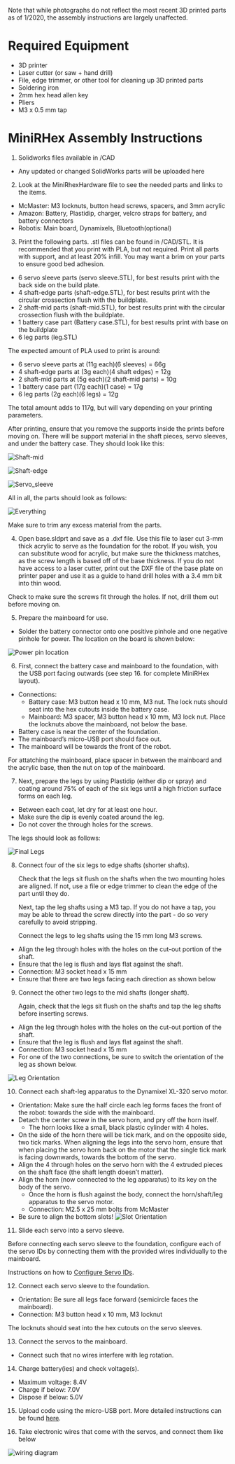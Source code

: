 Note that while photographs do not reflect the most recent 3D printed parts as of 1/2020, the assembly instructions are largely unaffected.

# Required Equipment

* 3D printer
* Laser cutter (or saw + hand drill)
* File, edge trimmer, or other tool for cleaning up 3D printed parts
* Soldering iron
* 2mm hex head allen key
* Pliers
* M3 x 0.5 mm tap

# MiniRHex Assembly Instructions

1. Solidworks files available in /CAD
 * Any updated or changed SolidWorks parts will be uploaded here

2. Look at the MiniRhexHardware file to see the needed parts and links to the items.
  * McMaster: M3 locknuts, button head screws, spacers, and 3mm acrylic
  * Amazon: Battery, Plastidip, charger, velcro straps for battery, and battery connectors
  * Robotis: Main board, Dynamixels, Bluetooth(optional)

3. Print the following parts. .stl files can be found in /CAD/STL. It is recommended that you print with PLA, but not required. Print all parts with support, and at least 20% infill. You may want a brim on your parts to ensure good bed adhesion.
 * 6 servo sleeve parts (servo sleeve.STL), for best results print with the back side on the build plate.
 * 4 shaft-edge parts (shaft-edge.STL), for best results print with the circular crossection flush with the buildplate.
 * 2 shaft-mid parts (shaft-mid.STL), for best results print with the circular crossection flush with the buildplate.
 * 1 battery case part (Battery case.STL), for best results print with base on the buildplate
 * 6 leg parts (leg.STL)

 The expected amount of PLA used to print is around:
 * 6 servo sleeve parts at (11g each)(6 sleeves) = 66g
 * 4 shaft-edge parts at (3g each)(4 shaft edges) = 12g
 * 2 shaft-mid parts at (5g each)(2 shaft-mid parts) = 10g
 * 1 battery case part (17g each)(1 case) = 17g
 * 6 leg parts (2g each)(6 legs) = 12g

 The total amount adds to 117g, but will vary depending on your printing parameters.

 After printing, ensure that you remove the supports inside the prints before moving on. There will be support material in the shaft pieces, servo sleeves, and under the battery case. They should look like this:

 ![Shaft-mid](Images/final_mid.jpg)

 ![Shaft-edge](Images/final_else.jpg)

 ![Servo_sleeve](Images/final_servo_sleeve.jpg)

 All in all, the parts should look as follows:

 ![Everything](Images/final_all.png)
 
 Make sure to trim any excess material from the parts.

4. Open base.sldprt and save as a .dxf file. Use this file to laser cut 3-mm thick acrylic to
serve as the foundation for the robot. If you wish, you can substitute wood for acrylic, but make sure the thickness matches, as the screw length is based off of the base thickness. If you do not have access to a laser cutter, print out the DXF file of the base plate on printer paper and use it as a guide to hand drill holes with a 3.4 mm bit into thin wood.

Check to make sure the screws fit through the holes. If not, drill them out before moving on.

5. Prepare the mainboard for use.
 * Solder the battery connector onto one positive pinhole and one negative pinhole
  for power. The location on the board is shown below:

  ![Power pin location](Images/MiniRHex_powerpins.png)

6. First, connect the battery case and mainboard to the foundation, with the USB port facing outwards (see step 16. for complete MiniRHex layout).
 * Connections:
    * Battery case: M3 button head x 10 mm, M3 nut. The lock nuts should seat into the hex cutouts inside the battery case.
    * Mainboard: M3 spacer, M3 button head x 10 mm, M3 lock nut. Place the locknuts above the mainboard, not below the base.
  * Battery case is near the center of the foundation.
  * The mainboard’s micro-USB port should face out.
  * The mainboard will be towards the front of the robot.

  For attatching the mainboard, place spacer in between the mainboard and the acrylic base, then the nut on top of the mainboard.

7. Next, prepare the legs by using Plastidip (either dip or spray) and coating around 75% of each of the six
legs until a high friction surface forms on each leg.
  * Between each coat, let dry for at least one hour.
  * Make sure the dip is evenly coated around the leg.
  * Do not cover the through holes for the screws.

  The legs should look as follows:

  ![Final Legs](Images/final_leg.jpg)

8. Connect four of the six legs to edge shafts (shorter shafts).

   Check that the legs sit flush on the shafts when the two mounting holes are aligned. If not, use a file or edge trimmer to clean the edge of the part until they do.

   Next, tap the leg shafts using a M3 tap. If you do not have a tap, you may be able to thread the screw directly into the part - do so very carefully to avoid stripping.

   Connect the legs to leg shafts using the 15 mm long M3 screws.

  * Align the leg through holes with the holes on the cut-out portion of the shaft.
  * Ensure that the leg is flush and lays flat against the shaft.
  * Connection: M3 socket head x 15 mm
  * Ensure that there are two legs facing each direction as shown below

9. Connect the other two legs to the mid shafts (longer shaft).

   Again, check that the legs sit flush on the shafts and tap the leg shafts before inserting screws.

  * Align the leg through holes with the holes on the cut-out portion of the shaft.
  * Ensure that the leg is flush and lays flat against the shaft.
  * Connection: M3 socket head x 15 mm
  * For one of the two connections, be sure to switch the orientation of the leg
  as shown below.

  ![Leg Orientation](Images/minirhex_motor_orientation.JPG)

10. Connect each shaft-leg apparatus to the Dynamixel XL-320 servo motor.
  * Orientation: Make sure the half circle each leg forms faces the front of the robot:
  towards the side with the mainboard.
  * Detach the center screw in the servo horn, and pry off the horn itself.
    * The horn looks like a small, black plastic cylinder with 4 holes.
  * On the side of the horn there will be tick mark, and on the opposite side, two tick marks. When aligning the legs into the servo horn, ensure that when placing the servo horn back on the motor that the single tick mark is facing downwards, towards the bottom of the servo.
  * Align the 4 through holes on the servo horn with the 4 extruded pieces on the shaft
  face (the shaft length doesn’t matter).
  * Align the horn (now connected to the leg apparatus) to its key on the body of the servo.
    * Once the horn is flush against the body, connect the horn/shaft/leg apparatus
    to the servo motor.
    * Connection: M2.5 x 25 mm bolts from McMaster
  * Be sure to align the bottom slots!
  ![Slot Orientation](Images/slots.jpg)

11. Slide each servo into a servo sleeve.

Before connecting each servo sleeve to the foundation, configure each of the servo IDs by connecting them with the provided wires individually to the mainboard.

Instructions on how to [Configure Servo IDs](https://github.com/robomechanics/MiniRHex#configure-servo-ids).

12. Connect each servo sleeve to the foundation.
  * Orientation: Be sure all legs face forward (semicircle faces the mainboard).
  * Connection: M3 button head x 10 mm, M3 locknut

The locknuts should seat into the hex cutouts on the servo sleeves.

13. Connect the servos to the mainboard.
  * Connect such that no wires interfere with leg rotation.
14. Charge battery(ies) and check voltage(s).
  * Maximum voltage:  8.4V
  * Charge if below:  7.0V
  * Dispose if below: 5.0V

15. Upload code using the micro-USB port. More detailed instructions can be found [here](https://robomechanics.github.io/MiniRHex).

16. Take electronic wires that come with the servos, and connect them like below

![wiring diagram](Images/MiniRHex_wiring_diagram.png)


